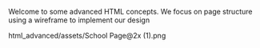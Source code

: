 Welcome to some advanced HTML concepts. 
We focus on page structure using a wireframe to implement our design

html_advanced/assets/School Page@2x (1).png